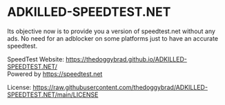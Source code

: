 # ADKILLED-SPEEDTEST.NET
Its objective now is to provide you a version of speedtest.net without any ads. No need for an adblocker on some platforms just to have an accurate speedtest.

SpeedTest Website: https://thedoggybrad.github.io/ADKILLED-SPEEDTEST.NET/
<br>
Powered by https://speedtest.net


License: https://raw.githubusercontent.com/thedoggybrad/ADKILLED-SPEEDTEST.NET/main/LICENSE
